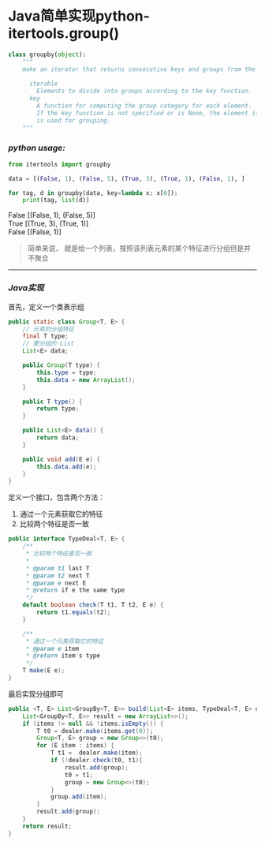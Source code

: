 # Java简单实现python-itertools.group()

```python
class groupby(object):
    """
    make an iterator that returns consecutive keys and groups from the iterable
    
      iterable
        Elements to divide into groups according to the key function.
      key
        A function for computing the group category for each element.
        If the key function is not specified or is None, the element itself
        is used for grouping.
    """
```

### _python usage:_

```python
from itertools import groupby

data = [(False, 1), (False, 5), (True, 3), (True, 1), (False, 1), ]

for tag, d in groupby(data, key=lambda x: x[0]):
    print(tag, list(d))
```

False [(False, 1), (False, 5)]  
True  [(True, 3), (True, 1)]  
False [(False, 1)]

> 简单来说， 就是给一个列表，按照该列表元素的某个特征进行分组但是并不聚合

---

### _Java实现_

首先，定义一个类表示组
```java
public static class Group<T, E> {
    // 元素的分组特征
	final T type;
    // 要分组的 List
	List<E> data;

	public Group(T type) {
		this.type = type;
        this.data = new ArrayList();
	}

	public T type() {
		return type;
	}

	public List<E> data() {
		return data;
	}

	public void add(E e) {
		this.data.add(e);
	}
}
```

定义一个接口，包含两个方法：  
1. 通过一个元素获取它的特征
2. 比较两个特征是否一致

```java
public interface TypeDeal<T, E> {
    /**
     * 比较两个特征是否一致
     *
     * @param t1 last T
     * @param t2 next T
     * @param e next E
     * @return if e the same type
     */
    default boolean check(T t1, T t2, E e) {
        return t1.equals(t2);
    }

    /**
     * 通过一个元素获取它的特征
     * @param e item
     * @return item's type
     */
    T make(E e);
}
```

最后实现分组即可

```java
public <T, E> List<GroupBy<T, E>> build(List<E> items, TypeDeal<T, E> dealer) {
    List<GroupBy<T, E>> result = new ArrayList<>();
    if (items != null && !items.isEmpty()) {
        T t0 = dealer.make(items.get(0));
        Group<T, E> group = new Group<>(t0);
        for (E item : items) {
            T t1 =  dealer.make(item);
            if (!dealer.check(t0, t1){
                result.add(group);
                t0 = t1;
                group = new Group<>(t0);
            }
            group.add(item);
        }
        result.add(group);
    }
    return result;
}
```